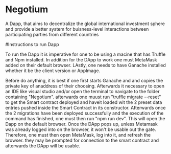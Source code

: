 # Negotium
A Dapp, that aims to decentralize the global international investment sphere and provide a better system for buisness-level interactions between participating parties from different countries

#Instructions to run Dapp

To run the Dapp it is imperative for one to be using a macine that has Truffle and Npm installed. 
In addition for the DApp to work one must MetaMask added on their default browser. LAstly, one needs to have Ganache installed whether it be the client version or AppImage. 

Before do anything, it is best if one first starts Ganache and and copies the private key of anaddress of their choosing. Afterwards it necessary to open an IDE like visual studio and/or open the terminal to navigate to the folder containing "Negotium". afterwards one muust run "truffle migrate --reset" to get the Smart contract deployed and haveit loaded wit the 2 preset data entries pushed inside the Smart Contract in its constructor. Afterwards once the 2 migrations have been deployed successfully and the execution of the command has finished, one must then run "npm run dev". This will open the Dapp on the default browser. Once the DApp pops up, unless Metamask was already  logged into on the browser, it won't be usable out the gate. Therefore, one must then open MetaMask, log into it, and refresh the browser. they may be prompted for connection to the smart contract and afterwards the DApp will be usable.
